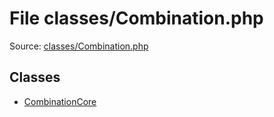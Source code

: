 File classes/Combination.php
=========

Source: [classes/Combination.php](https://github.com/PrestaShop/PrestaShop/blob/1.5.5.0/classes/Combination.php)


Classes
-------

* [CombinationCore](class.CombinationCore.md)


